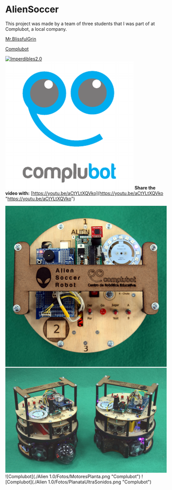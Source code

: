 # AlienSoccer

This project was made by a team of three students that I was part of at Complubot, a local company.


[Mr.BlissfulGrin](http://www.mrblissfulgrin.com "mrblissfulgrin")

[Complubot](http://complubot.com/inicio/ "complubot")

[![Imperdibles2.0](http://img.youtube.com/vi/aCtYLtXQVko/0.jpg)](http://www.youtube.com/watch?v=aCtYLtXQVko) ![Complubot](./Logo.png "Complubot")
**Share the video with:** [https://youtu.be/aCtYLtXQVko](https://youtu.be/aCtYLtXQVko "https://youtu.be/aCtYLtXQVko")

![Complubot](./Poster/superior_01.jpg "Complubot") ![Complubot](./Poster/Robots_01.jpg "Complubot")
![Complubot](./Alien 1.0/Fotos/MotoresPlanta.png "Complubot") ![Complubot](./Alien 1.0/Fotos/PlanataUltraSonidos.png "Complubot")
